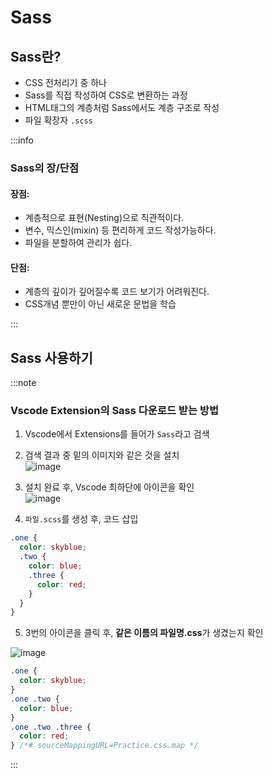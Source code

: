 # Sass

## Sass란?

- CSS 전처리기 중 하나
- Sass를 직접 작성하여 CSS로 변환하는 과정
- HTML태그의 계층처럼 Sass에서도 계층 구조로 작성
- 파일 확장자 `.scss`

:::info

### Sass의 장/단점

#### 장점:

- 계층적으로 표현(Nesting)으로 직관적이다.
- 변수, 믹스인(mixin) 등 편리하게 코드 작성가능하다.
- 파일을 분할하여 관리가 쉽다.

#### 단점:

- 계층의 깊이가 깊어질수록 코드 보기가 어려워진다.
- CSS개념 뿐만이 아닌 새로운 문법을 학습

:::

## Sass 사용하기

:::note

### Vscode Extension의 Sass 다운로드 받는 방법

1. Vscode에서 Extensions를 들어가 `Sass`라고 검색

2. 검색 결과 중 밑의 이미지와 같은 것을 설치<br/>
   ![image](https://github.com/JJamVa/JJamVa/assets/80045006/34e446da-a7bf-4ada-994b-aa86f1e8ed2a)

3. 설치 완료 후, Vscode 최하단에 아이콘을 확인<br/>
   ![image](https://github.com/JJamVa/JJamVa/assets/80045006/e88c167f-0619-47c1-b378-497887084468)

4. `파일.scss`를 생성 후, 코드 삽입

```scss
.one {
  color: skyblue;
  .two {
    color: blue;
    .three {
      color: red;
    }
  }
}
```

5. 3번의 아이콘을 클릭 후, **같은 이름의 파일명.css**가 생겼는지 확인

![image](https://github.com/JJamVa/JJamVa/assets/80045006/ef9bfa8f-b34f-4572-aaa0-8a7a79042f8c)

```css title="Sass 컴파일 후 CSS코드"
.one {
  color: skyblue;
}
.one .two {
  color: blue;
}
.one .two .three {
  color: red;
} /*# sourceMappingURL=Practice.css.map */
```

:::
